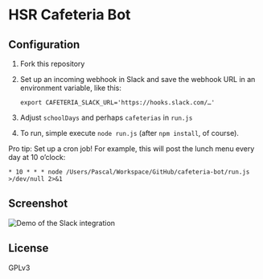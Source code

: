 # HSR Cafeteria Bot

## Configuration

1. Fork this repository
2. Set up an incoming webhook in Slack and save the webhook URL in an environment variable, like this:
    
    ```
    export CAFETERIA_SLACK_URL='https://hooks.slack.com/…'
    ```
  
3. Adjust `schoolDays` and perhaps `cafeterias` in `run.js`
4. To run, simple execute `node run.js` (after `npm install`, of course).

Pro tip: Set up a cron job! For example, this will post the lunch menu every day at 10 o’clock:

`* 10 * * * node /Users/Pascal/Workspace/GitHub/cafeteria-bot/run.js >/dev/null 2>&1`

## Screenshot

![Demo of the Slack integration](https://cldup.com/C3nHdsQ6JV.png)

## License

GPLv3
